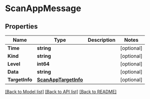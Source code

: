 # ScanAppMessage

## Properties

Name | Type | Description | Notes
------------ | ------------- | ------------- | -------------
**Time** | **string** |  | [optional] 
**Kind** | **string** |  | [optional] 
**Level** | **int64** |  | [optional] 
**Data** | **string** |  | [optional] 
**TargetInfo** | [**ScanAppTargetInfo**](ScanAppTargetInfo.md) |  | [optional] 

[[Back to Model list]](../README.md#documentation-for-models) [[Back to API list]](../README.md#documentation-for-api-endpoints) [[Back to README]](../README.md)


